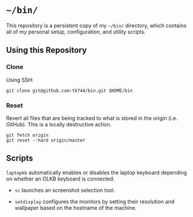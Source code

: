 # `~/bin/`

This repository is a persistent copy of my `~/bin/` directory, which contains all of my personal setup, configuration, and utility scripts.

## Using this Repository

### Clone

Using SSH:
```
git clone git@github.com:tk744/bin.git $HOME/bin
```

### Reset

Revert all files that are being tracked to what is stored in the origin (i.e. GitHub). This is a locally destructive action.
```
git fetch origin
git reset --hard origin/master
```

## Scripts

`laptopkb` automatically enables or disables the laptop keyboard depending on whether an OLKB keyboard is connected.

- `sc` launches an screenshot selection tool.

- `setdisplay` configures the monitors by setting their resolution and wallpaper based on the hostname of the machine.
